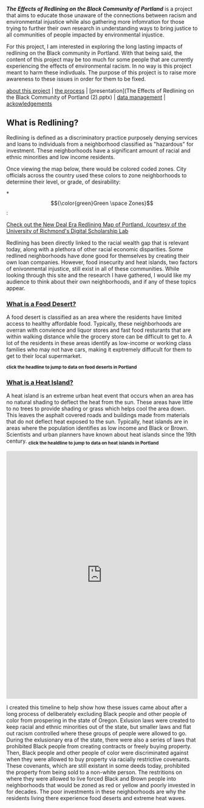 

***The Effects of Redlining on the Black Community of Portland*** is a project that aims to educate those unaware of the connections between racism and environmental injustice while also gathering more infomration for those trying to further their own research in understanding ways to bring justice to all communities of people impacted by environmental injustice. 

For this project, I am interested in exploring the long lasting impacts of redlining on the Black community in Portland. With that being said, the content of this project may be too much for some people that are currently experiencing the effects of environmental racism. In no way is this project meant to harm these indivduals. The purpose of this project is to raise more awareness to these issues in order for them to be fixed. 
  
[about this project](white-paper.md)   |  [the process](project-log.md)  |  [presentation](The Effects of Redlining on the Black Community of Portland (2).pptx)  |  [data management](data-management.md)   | [ackowledgements](https://github.com/eng470-s23/djwooley-demosite#credits-and-acknowledgments)  
 
## What is Redlining? 
 
Redlining is defined as a discriminatory practice purposely denying services and loans to individuals from a neighborhood classified as "hazardous" for investment. These neighborhoods have a significant amount of racial and ethnic minorities and low income residents. 

Once viewing the map below, there would be colored coded zones. City officials across the country used these colors to zone neighborhoods to determine their level, or grade, of desirability:

*$${\color{green}Green \space Zones}$$ : 

[Check out the New Deal Era Redlining Map of Portland. (courtesy of the University of Richmond's Digital Scholarship Lab](https://dsl.richmond.edu/panorama/redlining/#loc=12/45.521/-122.729&city=portland-or)


Redlining has been directly linked to the racial wealth gap that is relevant today, along with a plethora of other racial economic disparities. Some redlined neighborhoods have done good for themselves by creating their own loan companies. However, food insecurity and heat islands, two factors of enivonmental injustice, still exist in all of these communities. While looking through this site and the research I have gathered, I would like my audience to think about their own neighborhoods, and if any of these topics appear.  

### [What is a Food Desert? ](food-desert.md)

A food desert is classified as an area where the residents have limited access to healthy affordable food. Typically, these neighborhoods are overran with convience and liquor stores and fast food resturants that are within walking distance while the grocery store can be difficult to get to. A lot of the residents in these areas identify as low-income or working class families who may not have cars, making it exptremely diffucult for them to get to their local supermarket.

**<sub>click the headline to jump to data on food deserts in Portland</sub>**

### [What is a Heat Island?](heat-island.md)

A heat island is an extreme urban heat event that occurs when an area has no natural shading to deflect the heat from the sun. These areas have little to no trees to provide shading or grass which helps cool the area down. This leaves the asphalt covered roads and buildings made from materials that do not deflect heat exposed to the sun. Typically, heat islands are in areas where the population identifies as low income and Black or Brown. Scientists and urban planners have known about heat islands since the 19th century. 
**<sub>click the healdline to jump to data on heat islands in Portland</sub>**





<iframe src='https://cdn.knightlab.com/libs/timeline3/latest/embed/index.html?source=122uK8kVlHLCrYgbxEeIkNPO8ktSdPJSe_ISod_8kImA&font=Default&lang=en&initial_zoom=2&height=650' width='100%' height='650' webkitallowfullscreen mozallowfullscreen allowfullscreen frameborder='0'></iframe>

I created this timeline to help show how these issues came about after a long process of deliberately excluding Black people and other people of color from prospering in the state of Oregon. Exlusion laws were created to keep racial and ethnic minorities out of the state, but smaller laws and flat out racism controlled where these groups of people were allowed to go. During the exlusionary era of the state, there were also a series of laws that prohibited Black people from creating contracts or freely buying property. Then, Black people and other people of color were discriminated against when they were allowed to buy property via racially restrictive covenants. These covenants, which are still existant in some deeds today, prohibited the property from being sold to a non-white person. The restritions on where they were allowed to live forced Black and Brown people into neighborhoods that would be zoned as red or yellow and poorly invested in for decades. The poor investments in these neighborhoods are why the residents living there experience food deserts and extreme heat waves.
